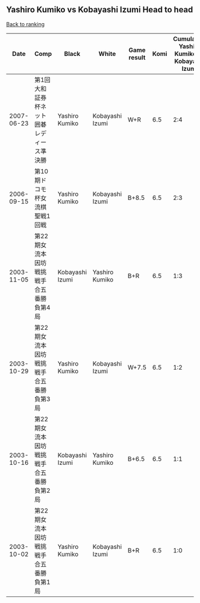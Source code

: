 ## Yashiro Kumiko vs Kobayashi Izumi Head to head

[Back to ranking](../../index.md)




| **Date** | **Comp** | **Black** | **White** | **Game result** | **Komi** | **Cumulative Yashiro Kumiko vs Kobayashi Izumi** | **Yashiro Kumiko streak** | **Kobayashi Izumi streak** | 
| --- | --- | --- | --- | --- | --- | --- | --- | --- |
| 2007-06-23 | 第1回大和証券杯ネット囲碁レディース準決勝 | Yashiro Kumiko | Kobayashi Izumi | W+R | 6.5 | 2:4 | 0 | 1 | 
| 2006-09-15 | 第10期ドコモ杯女流棋聖戦1回戦 | Yashiro Kumiko | Kobayashi Izumi | B+8.5 | 6.5 | 2:3 | 1 | 0 | 
| 2003-11-05 | 第22期女流本因坊戦挑戦手合五番勝負第4局 | Kobayashi Izumi | Yashiro Kumiko | B+R | 6.5 | 1:3 | 0 | 3 | 
| 2003-10-29 | 第22期女流本因坊戦挑戦手合五番勝負第3局 | Yashiro Kumiko | Kobayashi Izumi | W+7.5 | 6.5 | 1:2 | 0 | 2 | 
| 2003-10-16 | 第22期女流本因坊戦挑戦手合五番勝負第2局 | Kobayashi Izumi | Yashiro Kumiko | B+6.5 | 6.5 | 1:1 | 0 | 1 | 
| 2003-10-02 | 第22期女流本因坊戦挑戦手合五番勝負第1局 | Yashiro Kumiko | Kobayashi Izumi | B+R | 6.5 | 1:0 | 1 | 0 |




